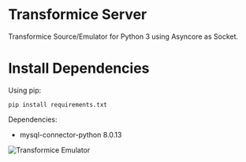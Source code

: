 # Transformice Server

Transformice Source/Emulator for Python 3 using Asyncore as Socket.

# Install Dependencies

Using pip:

`pip install requirements.txt`

Dependencies:

- mysql-connector-python 8.0.13

![Transformice Emulator](https://i.imgur.com/DroFWLx.png "Transformice Emulator")